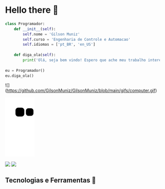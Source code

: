 # Hello there :wave:

``` python
class Programador:
    def __init__(self):
        self.nome = 'Gilson Muniz'
        self.curso = 'Engenharia de Controle e Automacao'
        self.idiomas = ['pt_BR', 'en_US']

    def diga_ola(self):
        print('Olá, seja bem vindo! Espero que ache meu trabalho interessante!')

eu = Programador()
eu.diga_ola()
```
![]
(https://github.com/GilsonMuniz/GilsonMuniz/blob/main/gifs/computer.gif)

![Snake animation](https://github.com/GilsonMuniz/GilsonMuniz/blob/output/github-contribution-grid-snake.svg)

<div>
    <a href = "mailto:gilsonj725@gmail.com"><img src="https://img.shields.io/badge/Gmail-D14836?style=for-the-badge&logo=gmail&logoColor=white" target="_blank"></a>
    <a href="https://www.linkedin.com/in/GilsonMuniz" target="_blank"><img src="https://img.shields.io/badge/-LinkedIn-%230077B5?style=for-the-badge&logo=linkedin&logoColor=white" target="_blank"></a>   
</div>

## Tecnologias e Ferramentas :wrench:
